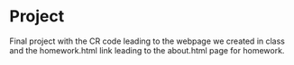 # Project
Final project with the CR code leading to the webpage we created in class and the homework.html link leading to the about.html page for homework. 
